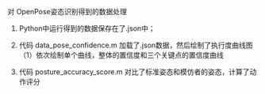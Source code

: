 对 OpenPose姿态识别得到的数据处理
1. Python中运行得到的数据保存在了.json中；
2. 代码 data_pose_confidence.m 加载了.json数据，然后绘制了执行度曲线图
   （1）依次绘制单个曲线，整体的置信度和三个关键点的置信度曲线

3. 代码 posture_accuracy_score.m 对比了标准姿态和模仿者的姿态，计算了动作评分